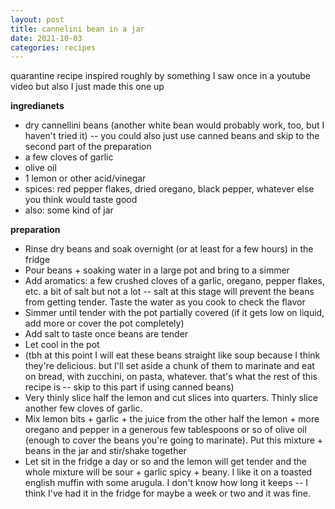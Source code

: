 ```yaml
---
layout: post
title: cannelini bean in a jar
date: 2021-10-03
categories: recipes
---
```


quarantine recipe inspired roughly by something I saw once in a youtube video but also I just made this one up

**ingredianets**

- dry cannellini beans (another white bean would probably work, too, but I haven't tried it) -- you could also just use canned beans and skip to the second part of the preparation
- a few cloves of garlic
- olive oil
- 1 lemon or other acid/vinegar
- spices: red pepper flakes, dried oregano, black pepper, whatever else you think would taste good
- also: some kind of jar

**preparation**

- Rinse dry beans and soak overnight (or at least for a few hours) in the fridge
- Pour beans + soaking water in a large pot and bring to a simmer
- Add aromatics: a few crushed cloves of a garlic, oregano, pepper flakes, etc. a bit of salt but not a lot -- salt at this stage will prevent the beans from getting tender. Taste the water as you cook to check the flavor
- Simmer until tender with the pot partially covered (if it gets low on liquid, add more or cover the pot completely)
- Add salt to taste once beans are tender
- Let cool in the pot
- (tbh at this point I will eat these beans straight like soup because I think they're delicious. but I'll set aside a chunk of them to marinate and eat on bread, with zucchini, on pasta, whatever. that's what the rest of this recipe is -- skip to this part if using canned beans)
- Very thinly slice half the lemon and cut slices into quarters. Thinly slice another few cloves of garlic.
- Mix lemon bits + garlic + the juice from the other half the lemon + more oregano and pepper in a generous few tablespoons or so of olive oil (enough to cover the beans you're going to marinate). Put this mixture + beans in the jar and stir/shake together
- Let sit in the fridge a day or so and the lemon will get tender and the whole mixture will be sour + garlic spicy + beany. I like it on a toasted english muffin with some arugula. I don't know how long it keeps -- I think I've had it in the fridge for maybe a week or two and it was fine.

